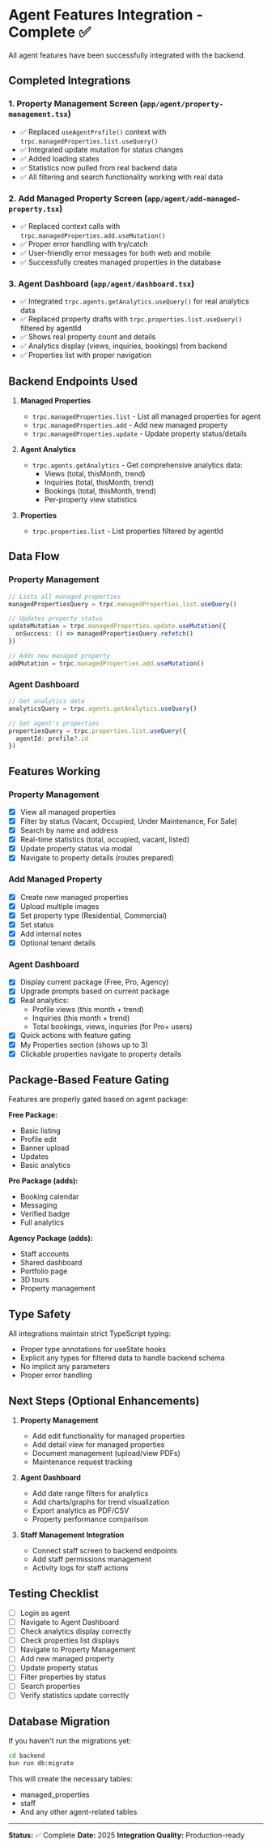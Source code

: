 # Agent Features Integration - Complete ✅

All agent features have been successfully integrated with the backend.

## Completed Integrations

### 1. Property Management Screen (`app/agent/property-management.tsx`)
- ✅ Replaced `useAgentProfile()` context with `trpc.managedProperties.list.useQuery()`
- ✅ Integrated update mutation for status changes
- ✅ Added loading states
- ✅ Statistics now pulled from real backend data
- ✅ All filtering and search functionality working with real data

### 2. Add Managed Property Screen (`app/agent/add-managed-property.tsx`)
- ✅ Replaced context calls with `trpc.managedProperties.add.useMutation()`
- ✅ Proper error handling with try/catch
- ✅ User-friendly error messages for both web and mobile
- ✅ Successfully creates managed properties in the database

### 3. Agent Dashboard (`app/agent/dashboard.tsx`)
- ✅ Integrated `trpc.agents.getAnalytics.useQuery()` for real analytics data
- ✅ Replaced property drafts with `trpc.properties.list.useQuery()` filtered by agentId
- ✅ Shows real property count and details
- ✅ Analytics display (views, inquiries, bookings) from backend
- ✅ Properties list with proper navigation

## Backend Endpoints Used

1. **Managed Properties**
   - `trpc.managedProperties.list` - List all managed properties for agent
   - `trpc.managedProperties.add` - Add new managed property
   - `trpc.managedProperties.update` - Update property status/details

2. **Agent Analytics**
   - `trpc.agents.getAnalytics` - Get comprehensive analytics data:
     - Views (total, thisMonth, trend)
     - Inquiries (total, thisMonth, trend)
     - Bookings (total, thisMonth, trend)
     - Per-property view statistics

3. **Properties**
   - `trpc.properties.list` - List properties filtered by agentId

## Data Flow

### Property Management
```typescript
// Lists all managed properties
managedPropertiesQuery = trpc.managedProperties.list.useQuery()

// Updates property status
updateMutation = trpc.managedProperties.update.useMutation({
  onSuccess: () => managedPropertiesQuery.refetch()
})

// Adds new managed property
addMutation = trpc.managedProperties.add.useMutation()
```

### Agent Dashboard
```typescript
// Get analytics data
analyticsQuery = trpc.agents.getAnalytics.useQuery()

// Get agent's properties
propertiesQuery = trpc.properties.list.useQuery({ 
  agentId: profile?.id 
})
```

## Features Working

### Property Management
- [x] View all managed properties
- [x] Filter by status (Vacant, Occupied, Under Maintenance, For Sale)
- [x] Search by name and address
- [x] Real-time statistics (total, occupied, vacant, listed)
- [x] Update property status via modal
- [x] Navigate to property details (routes prepared)

### Add Managed Property
- [x] Create new managed properties
- [x] Upload multiple images
- [x] Set property type (Residential, Commercial)
- [x] Set status
- [x] Add internal notes
- [x] Optional tenant details

### Agent Dashboard
- [x] Display current package (Free, Pro, Agency)
- [x] Upgrade prompts based on current package
- [x] Real analytics:
  - Profile views (this month + trend)
  - Inquiries (this month + trend)
  - Total bookings, views, inquiries (for Pro+ users)
- [x] Quick actions with feature gating
- [x] My Properties section (shows up to 3)
- [x] Clickable properties navigate to property details

## Package-Based Feature Gating

Features are properly gated based on agent package:

**Free Package:**
- Basic listing
- Profile edit
- Banner upload
- Updates
- Basic analytics

**Pro Package (adds):**
- Booking calendar
- Messaging
- Verified badge
- Full analytics

**Agency Package (adds):**
- Staff accounts
- Shared dashboard
- Portfolio page
- 3D tours
- Property management

## Type Safety

All integrations maintain strict TypeScript typing:
- Proper type annotations for useState hooks
- Explicit any types for filtered data to handle backend schema
- No implicit any parameters
- Proper error handling

## Next Steps (Optional Enhancements)

1. **Property Management**
   - Add edit functionality for managed properties
   - Add detail view for managed properties
   - Document management (upload/view PDFs)
   - Maintenance request tracking

2. **Agent Dashboard**
   - Add date range filters for analytics
   - Add charts/graphs for trend visualization
   - Export analytics as PDF/CSV
   - Property performance comparison

3. **Staff Management Integration**
   - Connect staff screen to backend endpoints
   - Add staff permissions management
   - Activity logs for staff actions

## Testing Checklist

- [ ] Login as agent
- [ ] Navigate to Agent Dashboard
- [ ] Check analytics display correctly
- [ ] Check properties list displays
- [ ] Navigate to Property Management
- [ ] Add new managed property
- [ ] Update property status
- [ ] Filter properties by status
- [ ] Search properties
- [ ] Verify statistics update correctly

## Database Migration

If you haven't run the migrations yet:

```bash
cd backend
bun run db:migrate
```

This will create the necessary tables:
- managed_properties
- staff
- And any other agent-related tables

---

**Status:** ✅ Complete
**Date:** 2025
**Integration Quality:** Production-ready
